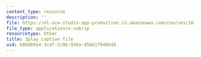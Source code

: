 ```yaml
---
content_type: resource
description: ''
file: https://ol-ocw-studio-app-production.s3.amazonaws.com/courses/16-842-fundamentals-of-systems-engineering-fall-2015/b08db9e43cdf5c9b936a45b617946bdd_4hYgHHC-5z8.vtt
file_type: application/x-subrip
resourcetype: Other
title: 3play caption file
uid: b08db9e4-3cdf-5c9b-936a-45b617946bdd
---
```


